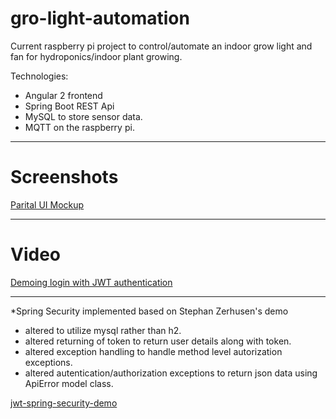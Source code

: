 # gro-light-automation

Current raspberry pi project to control/automate an indoor grow light and fan for hydroponics/indoor plant growing.

Technologies:
* Angular 2 frontend
* Spring Boot REST Api
* MySQL to store sensor data.
* MQTT on the raspberry pi.

---
# Screenshots
[Parital UI Mockup](https://goo.gl/photos/HAjHsHN71tgkS3ZT9)

---
# Video
[Demoing login with JWT authentication](https://www.youtube.com/watch?v=7Wa6Hrx7cm0)

---
*Spring Security implemented based on Stephan Zerhusen's demo
- altered to utilize mysql rather than h2.
- altered returning of token to return user details along with token.
- altered exception handling to handle method level autorization exceptions.
- altered autentication/authorization exceptions to return json data using ApiError model class.

[jwt-spring-security-demo](https://github.com/szerhusenBC/jwt-spring-security-demo)
